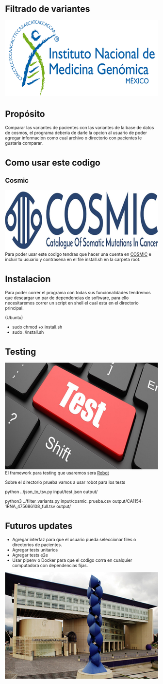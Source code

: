 # Filtrado de variantes

<p align="center"><a href="http://www.inmegen.gob.mx/" target="_blank" rel="noopener noreferrer"><img width="2000" height= '250' src="public/INMEGEN_logo.jpg" alt="INMEGEN logo"></a></p>

# Propósito

Comparar las variantes de pacientes con las variantes de la base de datos de cosmos, el programa deberia de darle la opcion al usuario de poder agregar informacion como cual archivo o directorio con pacientes le gustaria comparar.

# Como usar este codigo

## Cosmic

<img width="1000" height= '200' src="public/cosmicLogo.jpg" alt="consmic_logo">
Para poder usar este codigo tendras que hacer una cuenta en  <a href="https://cancer.sanger.ac.uk/cosmic/register">COSMIC</a> e incluir tu usuario y contrasena en el file install.sh en la carpeta root.

# Instalacion

Para poder correr el programa con todas sus funcionalidades tendremos que descargar un par de dependencias de software, para ello necesitaremos correr un script en shell el cual esta en el directorio principal.

(Ubuntu)

- sudo chmod +x install.sh
- sudo ./install.sh

# Testing

<img width="1000" height= '350' src="public/testing-1.jpg" alt="INMEGEN logo">
El framework para testing que usaremos sera <a href="https://robotframework.org/">Robot</a>

Sobre el directorio prueba vamos a usar robot para los tests

python ../json_to_tsv.py input/test.json output/

python3 ../filter_variants.py input/cosmic_prueba.csv output/CA1154-1RNA_475686108_full.tsv output/

# Futuros updates

- Agregar interfaz para que el usuario pueda seleccionar files o directorios de pacientes.
- Agregar tests unitarios
- Agregar tests e2e
- Usar pipenv o Docker para que el codigo corra en cualquier computadora con dependencias fijas.

<img width="2000" height= '350' src="public/inmegen.jpg" alt="INMEGEN logo">
